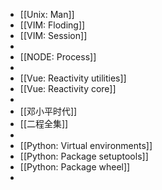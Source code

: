 - [[Unix: Man]]
- [[VIM: Floding]]
- [[VIM: Session]]
-
- [[NODE: Process]]
-
- [[Vue: Reactivity utilities]]
- [[Vue: Reactivity core]]
-
- [[邓小平时代]]
- [[二程全集]]
-
- [[Python: Virtual environments]]
- [[Python: Package setuptools]]
- [[Python: Package wheel]]
-